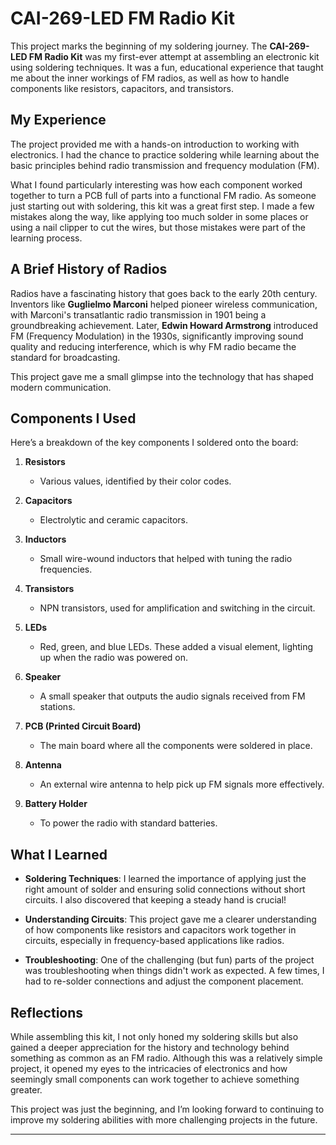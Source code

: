 # CAI-269-LED FM Radio Kit

This project marks the beginning of my soldering journey. The **CAI-269-LED FM Radio Kit** was my first-ever attempt at assembling an electronic kit using soldering techniques. It was a fun, educational experience that taught me about the inner workings of FM radios, as well as how to handle components like resistors, capacitors, and transistors.

## My Experience

The project provided me with a hands-on introduction to working with electronics. I had the chance to practice soldering while learning about the basic principles behind radio transmission and frequency modulation (FM). 

What I found particularly interesting was how each component worked together to turn a PCB full of parts into a functional FM radio. As someone just starting out with soldering, this kit was a great first step. I made a few mistakes along the way, like applying too much solder in some places or using a nail clipper to cut the wires, but those mistakes were part of the learning process.

## A Brief History of Radios

Radios have a fascinating history that goes back to the early 20th century. Inventors like **Guglielmo Marconi** helped pioneer wireless communication, with Marconi's transatlantic radio transmission in 1901 being a groundbreaking achievement. Later, **Edwin Howard Armstrong** introduced FM (Frequency Modulation) in the 1930s, significantly improving sound quality and reducing interference, which is why FM radio became the standard for broadcasting.

This project gave me a small glimpse into the technology that has shaped modern communication.

## Components I Used

Here’s a breakdown of the key components I soldered onto the board:

1. **Resistors**  
   - Various values, identified by their color codes.

2. **Capacitors**  
   - Electrolytic and ceramic capacitors.

3. **Inductors**  
   - Small wire-wound inductors that helped with tuning the radio frequencies.

4. **Transistors**  
   - NPN transistors, used for amplification and switching in the circuit.

5. **LEDs**  
   - Red, green, and blue LEDs. These added a visual element, lighting up when the radio was powered on.

6. **Speaker**  
   - A small speaker that outputs the audio signals received from FM stations.

7. **PCB (Printed Circuit Board)**  
   - The main board where all the components were soldered in place.

8. **Antenna**  
   - An external wire antenna to help pick up FM signals more effectively.

9. **Battery Holder**  
   - To power the radio with standard batteries.

## What I Learned

- **Soldering Techniques**: I learned the importance of applying just the right amount of solder and ensuring solid connections without short circuits. I also discovered that keeping a steady hand is crucial!
  
- **Understanding Circuits**: This project gave me a clearer understanding of how components like resistors and capacitors work together in circuits, especially in frequency-based applications like radios.

- **Troubleshooting**: One of the challenging (but fun) parts of the project was troubleshooting when things didn't work as expected. A few times, I had to re-solder connections and adjust the component placement.

## Reflections

While assembling this kit, I not only honed my soldering skills but also gained a deeper appreciation for the history and technology behind something as common as an FM radio. Although this was a relatively simple project, it opened my eyes to the intricacies of electronics and how seemingly small components can work together to achieve something greater.

This project was just the beginning, and I’m looking forward to continuing to improve my soldering abilities with more challenging projects in the future.

---
